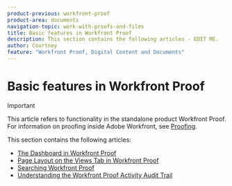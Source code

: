 ```yaml
---
product-previous: workfront-proof
product-area: documents
navigation-topic: work-with-proofs-and-files
title: Basic features in Workfront Proof
description: This section contains the following articles - EDIT ME.
author: Courtney
feature: "Workfront Proof, Digital Content and Documents"
---
```


# Basic features in Workfront Proof

>[!IMPORTANT]
>
>This article refers to functionality in the standalone product Workfront Proof. For information on proofing inside Adobe Workfront, see [Proofing](../../../review-and-approve-work/proofing/proofing.md).

This section contains the following articles:

* [The Dashboard in Workfront Proof](../../../workfront-proof/wp-work-proofsfiles/basic-features/dashboard.md) 
* [Page Layout on the Views Tab in Workfront Proof](../../../workfront-proof/wp-work-proofsfiles/basic-features/page-layout-view.md) 
* [Searching Workfront Proof](../../../workfront-proof/wp-work-proofsfiles/basic-features/search.md) 
* [Understanding the Workfront Proof Activity Audit Trail](../../../workfront-proof/wp-work-proofsfiles/basic-features/activity-audit-trail.md)

